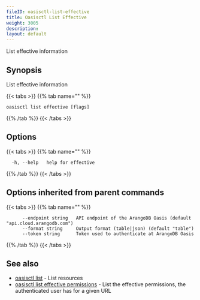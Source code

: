 ```yaml
---
fileID: oasisctl-list-effective
title: Oasisctl List Effective
weight: 3005
description: 
layout: default
---
```

List effective information

## Synopsis

List effective information

{{< tabs >}}
{{% tab name="" %}}
```
oasisctl list effective [flags]
```
{{% /tab %}}
{{< /tabs >}}

## Options

{{< tabs >}}
{{% tab name="" %}}
```
  -h, --help   help for effective
```
{{% /tab %}}
{{< /tabs >}}

## Options inherited from parent commands

{{< tabs >}}
{{% tab name="" %}}
```
      --endpoint string   API endpoint of the ArangoDB Oasis (default "api.cloud.arangodb.com")
      --format string     Output format (table|json) (default "table")
      --token string      Token used to authenticate at ArangoDB Oasis
```
{{% /tab %}}
{{< /tabs >}}

## See also

* [oasisctl list]()	 - List resources
* [oasisctl list effective permissions](oasisctl-list-effective-permissions)	 - List the effective permissions, the authenticated user has for a given URL

